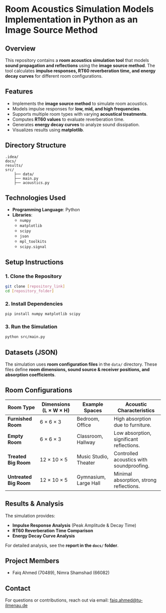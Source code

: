 # Room Acoustics Simulation Models Implementation in Python as an Image Source Method

## Overview
This repository contains a **room acoustics simulation tool** that models **sound propagation and reflections** using the **image source method**. The tool calculates **impulse responses, RT60 reverberation time, and energy decay curves** for different room configurations.

## Features
- Implements the **image source method** to simulate room acoustics.
- Models impulse responses for **low, mid, and high frequencies**.
- Supports multiple room types with varying **acoustical treatments**.
- Computes **RT60 values** to evaluate reverberation time.
- Generates **energy decay curves** to analyze sound dissipation.
- Visualizes results using **matplotlib**.

## Directory Structure
```
.idea/
docs/
results/
src/
    ├── data/
    ├── main.py
    ├── acoustics.py
```

## Technologies Used
- **Programming Language**: Python
- **Libraries**:
  - `numpy`
  - `matplotlib`
  - `scipy`
  - `json`
  - `mpl_toolkits`
  - `scipy.signal`

## Setup Instructions
### 1. Clone the Repository
```sh
git clone [repository_link]
cd [repository_folder]
```
### 2. Install Dependencies
```sh
pip install numpy matplotlib scipy
```
### 3. Run the Simulation
```sh
python src/main.py
```

## Datasets (JSON)
The simulation uses **room configuration files** in the `data/` directory. These files define **room dimensions, sound source & receiver positions, and absorption coefficients**.

## Room Configurations
| Room Type            | Dimensions (L × W × H) | Example Spaces      | Acoustic Characteristics |
|----------------------|---------------------------|---------------------|--------------------------|
| **Furnished Room**   | 6 × 6 × 3                 | Bedroom, Office     | High absorption due to furniture. |
| **Empty Room**       | 6 × 6 × 3                 | Classroom, Hallway  | Low absorption, significant reflections. |
| **Treated Big Room** | 12 × 10 × 5               | Music Studio, Theater | Controlled acoustics with soundproofing. |
| **Untreated Big Room** | 12 × 10 × 5             | Gymnasium, Large Hall | Minimal absorption, strong reflections. |

## Results & Analysis
The simulation provides:
- **Impulse Response Analysis** (Peak Amplitude & Decay Time)
- **RT60 Reverberation Time Comparison**
- **Energy Decay Curve Analysis**

For detailed analysis, see the **report in the `docs/` folder**.

## Project Members
- Faiq Ahmed (70489), Nimra Shamshad (66082)

## Contact
For questions or contributions, reach out via email: faiq.ahmed@tu-ilmenau.de